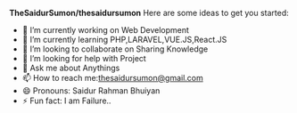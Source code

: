 **TheSaidurSumon/thesaidursumon** 
Here are some ideas to get you started:

- 🔭 I’m currently working on Web Development
- 🌱 I’m currently learning PHP,LARAVEL,VUE.JS,React.JS
- 👯 I’m looking to collaborate on Sharing Knowledge
- 🤔 I’m looking for help with Project
- 💬 Ask me about Anythings
- 📫 How to reach me:thesaidursumon@gmail.com
- 😄 Pronouns: Saidur Rahman Bhuiyan
- ⚡ Fun fact: I am Failure..

